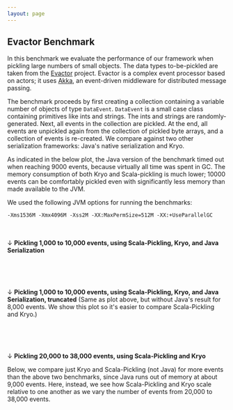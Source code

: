 ```yaml
---
layout: page
---
```


## Evactor Benchmark

In this benchmark we evaluate the performance of our framework when
pickling large numbers of small objects. The data types to-be-pickled
are taken from the [Evactor](https://github.com/aorwall/evactor)
project. Evactor is a complex event processor based on actors; it uses
[Akka](http://akka.io/), an event-driven middleware for distributed
message passing.

The benchmark proceeds by first creating a collection containing a
variable number of objects of type `DataEvent`. `DataEvent` is a small
case class containing primitives like ints and strings. The ints and
strings are randomly-generated. Next, all events in the collection are
pickled. At the end, all events are unpickled again from the
collection of pickled byte arrays, and a collection of events is
re-created. We compare against two other serialization frameworks:
Java's native serialization and Kryo.

As indicated in the below plot, the Java version of the benchmark
timed out when reaching 9000 events, because virtually all time was
spent in GC. The memory consumption of both Kryo and Scala-pickling is
much lower; 10000 events can be comfortably pickled even with
significantly less memory than made available to the JVM.

We used the following JVM options for running the benchmarks:

    -Xms1536M -Xmx4096M -Xss2M -XX:MaxPermSize=512M -XX:+UseParallelGC

&#x20;<br/><br/>
&darr; **Pickling 1,000 to 10,000 events, using Scala-Pickling, Kryo, and Java Serialization**
<div id="EvactorBenchPlot">&nbsp;</div>


&#x20;<br/><br/>
&darr; **Pickling 1,000 to 10,000 events, using Scala-Pickling, Kryo, and Java Serialization, truncated**
(Same as plot above, but without Java's result for 8,000 events. We show this plot so it's easier to compare Scala-Pickling and Kryo.)

<div id="EvactorBenchPlot-trunc">&nbsp;</div>


&#x20;<br/><br/>
&darr; **Pickling 20,000 to 38,000 events, using Scala-Pickling and Kryo**

Below, we compare just Kryo and Scala-Pickling (not Java) for more events than the above two benchmarks, since Java runs out of memory at about 9,000 events. Here, instead, we see how Scala-Pickling and Kryo scale relative to one another as we vary the number of events from 20,000 to 38,000 events.

<div id="EvactorBenchPlot2">&nbsp;</div>

<script type="text/javascript">
$(document).ready(function() {
  linePlot("EvactorBenchData.tsv", "#EvactorBenchPlot", 1000, 10000);
  linePlot("EvactorBenchData-trunc.tsv", "#EvactorBenchPlot-trunc", 1000, 10000);
  linePlot("EvactorBenchData2.tsv", "#EvactorBenchPlot2", 20000, 38000);
});
</script>
